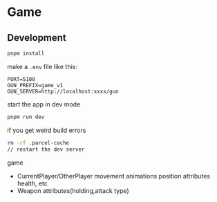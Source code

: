 # Game
 
## Development

```bash
pnpm install
```

make a `.env` file like this:

```
PORT=5100
GUN_PREFIX=game_v1
GUN_SERVER=http://localhost:xxxx/gun
```

start the app in dev mode
```bash
pnpm run dev
```

if you get weird build errors

```bash
rm -rf .parcel-cache
// restart the dev server
```

game
- CurrentPlayer/OtherPlayer
    movement 
    animations
    position
    attributes health, etc
- Weapon 
    attributes(holding,attack type)
